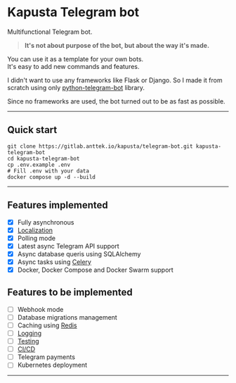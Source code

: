 # Kapusta Telegram bot

Multifunctional Telegram bot.  

> **It's not about purpose of the bot, but about the way it's made.**

You can use it as a template for your own bots.  
It's easy to add new commands and features.

I didn't want to use any frameworks like Flask or Django.
So I made it from scratch using only [python-telegram-bot](https://python-telegram-bot.org/) library.

Since no frameworks are used, the bot turned out to be as fast as possible.

---

## Quick start

```shell
git clone https://gitlab.anttek.io/kapusta/telegram-bot.git kapusta-telegram-bot
cd kapusta-telegram-bot
cp .env.example .env
# Fill .env with your data
docker compose up -d --build
```

---

## Features implemented

- [x] Fully asynchronous
- [x] [Localization](docs/localization.md)
- [x] Polling mode
- [x] Latest async Telegram API support
- [x] Async database queris using SQLAlchemy
- [x] Async tasks using [Celery](https://docs.celeryproject.org/en/stable/)
- [x] Docker, Docker Compose and Docker Swarm support

## Features to be implemented

- [ ] Webhook mode
- [ ] Database migrations management
- [ ] Caching using [Redis](https://redis.io/)
- [ ] [Logging](https://docs.python.org/3/library/logging.html)
- [ ] [Testing](https://docs.python.org/3/library/unittest.html)
- [ ] [CI/CD](https://en.wikipedia.org/wiki/CI/CD)
- [ ] Telegram payments
- [ ] Kubernetes deployment

---
